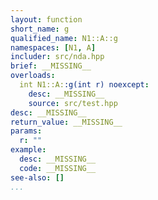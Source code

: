 ```yaml
---
layout: function
short_name: g
qualified_name: N1::A::g
namespaces: [N1, A]
includer: src/nda.hpp
brief: __MISSING__
overloads:
  int N1::A::g(int r) noexcept:
    desc: __MISSING__
    source: src/test.hpp
desc: __MISSING__
return_value: __MISSING__
params:
  r: ""
example:
  desc: __MISSING__
  code: __MISSING__
see-also: []
...
```

